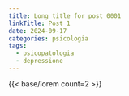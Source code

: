 ```yaml
---
title: Long title for post 0001
linkTitle: Post 1
date: 2024-09-17
categories: psicologia
tags:
  - psicopatologia
  - depressione
---
```

{{< base/lorem count=2 >}}
